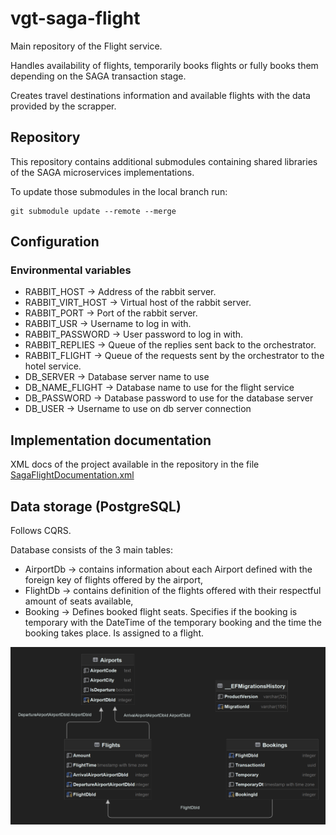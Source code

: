 # vgt-saga-flight

Main repository of the Flight service.

Handles availability of flights,
temporarily books flights or fully books them depending on the SAGA transaction stage.

Creates travel destinations information and available flights with the data provided by the scrapper.

## Repository

This repository contains additional submodules containing shared libraries of the SAGA microservices implementations.

To update those submodules in the local branch run:

    git submodule update --remote --merge

## Configuration

### Environmental variables

- RABBIT_HOST -> Address of the rabbit server.
- RABBIT_VIRT_HOST -> Virtual host of the rabbit server.
- RABBIT_PORT -> Port of the rabbit server.
- RABBIT_USR -> Username to log in with.
- RABBIT_PASSWORD -> User password to log in with.
- RABBIT_REPLIES -> Queue of the replies sent back to the orchestrator.
- RABBIT_FLIGHT -> Queue of the requests sent by the orchestrator to the hotel service.
- DB_SERVER -> Database server name to use
- DB_NAME_FLIGHT -> Database name to use for the flight service
- DB_PASSWORD -> Database password to use for the database server
- DB_USER -> Username to use on db server connection

## Implementation documentation
XML docs of the project available in the repository in the
file [SagaFlightDocumentation.xml](SagaFlightDocumentation.xml)

## Data storage (PostgreSQL)

Follows CQRS.

Database consists of the 3 main tables:
 - AirportDb -> contains information about each Airport defined with the foreign key of flights offered by the airport,
 - FlightDb -> contains definition of the flights offered with their respectful amount of seats available,
 - Booking -> Defines booked flight seats. Specifies if the booking is temporary with the DateTime of the temporary booking and the time the booking takes place. Is assigned to a flight.

![Database schema](DB_FLIGHT.png)
